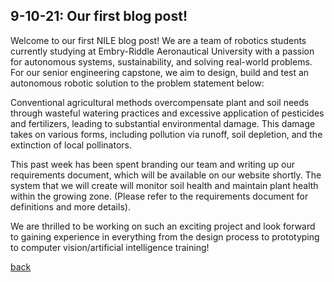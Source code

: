 ## 9-10-21: Our first blog post!

Welcome to our first NILE blog post! We are a team of robotics students currently studying at Embry-Riddle Aeronautical University with a passion for autonomous systems, sustainability, and solving real-world problems. For our senior engineering capstone, we aim to design, build and test an autonomous robotic solution to the problem statement below: 

Conventional agricultural methods overcompensate plant and soil needs through wasteful watering practices and excessive application of pesticides and fertilizers, leading to substantial environmental damage. This damage takes on various forms, including pollution via runoff, soil depletion, and the extinction of local pollinators. 

This past week has been spent branding our team and writing up our requirements document, which will be available on our website shortly. The system that we will create will monitor soil health and maintain plant health within the growing zone. (Please refer to the requirements document for definitions and more details). 

We are thrilled to be working on such an exciting project and look forward to gaining experience in everything from the design process to prototyping to computer vision/artificial intelligence training!  

[back](./..)
